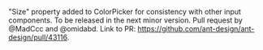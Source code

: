 "Size" property added to ColorPicker for consistency with other input components. To be released in the next minor version. Pull request by @MadCcc and @omidabd. Link to PR: <https://github.com/ant-design/ant-design/pull/43116>.
